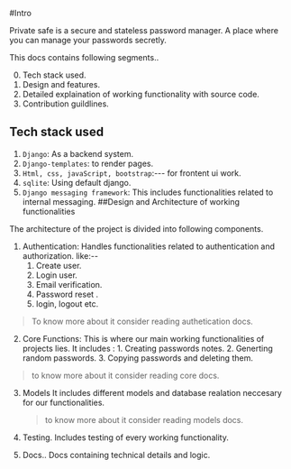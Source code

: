#Intro

Private safe is a secure and stateless password manager. 
A place where you can manage your passwords secretly.

This docs contains following segments..

0. Tech stack used.
1. Design and features.                
2. Detailed explaination of working functionality with source code.
3. Contribution guildlines.

## Tech stack used

1. `Django`: As a backend system. 
2. `Django-templates`: to render pages.
3. `Html, css, javaScript, bootstrap`:--- for frontent ui work.
4. `sqlite`: Using default django.
5. `Django messaging framework`: This includes functionalities related to internal messaging.
##Design and Architecture of working functionalities

The architecture of the project is divided into following components.

1. Authentication:
    Handles functionalities related to authentication and authorization. like:--
    1. Create user. 
    2. Login user.
    3. Email verification.
    4. Password reset .
	5. login,  logout etc.
>To know more about it consider reading authetication docs.

2.   Core Functions:
This is where our main working functionalities of projects lies.
It includes :
	1. Creating passwords notes.
	2. Generting random passwords.
	3. Copying passwords and deleting them.
> to know more about it consider reading core docs.

3.  Models
	It includes different models and database realation neccesary for our functionalities.
	>to know more about it consider reading models docs.


4. Testing.
Includes testing of every working functionality.


5. Docs..
Docs containing technical details and logic.








